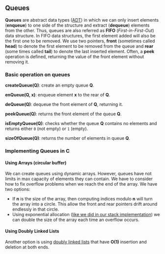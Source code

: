 ## Queues

**Queues** are abstract data types ([ADT](https://en.wikipedia.org/wiki/Abstract_data_type)) in which we can only insert elements (**enqueue**) to one side of the structure and extract (**dequeue**) elements from the other. Thus, queues are also referred as **FIFO** (*First-in-First-Out*) data structure. In FIFO data structures, the first element added will also be the first one to be removed. We use two pointers, **front** (sometimes called **head**) to denote the first element to be removed from the queue and **rear** (some times called **tail**) to denote the last inserted element. Often, a **peek** operation is defined, returning the value of the front element without removing it.

### Basic operation on queues

**createQueue(Q)**: create an empty queue **Q**.

**enQueue(Q, x)**: enqueue element **x** to the rear of **Q**.

**deQueue(Q)**: dequeue the front element of **Q**, returning it.

**peekQueue(Q)**: returns the front element of the queue **Q**.

**isEmptyQueue(Q)**: checks whether the queue **Q** contains no elements and returns either `0` (not empty) or `1` (empty).

**sizeOfQueue(Q)**: returns the number of elements in queue **Q**.

### Implementing Queues in C

#### Using Arrays (circular buffer)

We can create queues using dynamic arrays. However, queues have not limits in max capacity of elements they can contain. We have to consider how to fix overflow problems when we reach the end of the array. We have two options:

- If **n** is the size of the array, then computing indices modulo **n** will turn the array into a circle. This allow the front and rear pointers drift around endlessly in that circle.
- Using exponential allocation ([like we did in our stack implementation](https://github.com/GeorgeGkas/Data-Structures/tree/master/Stacks/usingArrays/stack_exalloc)) we can double the size of the array each time an overflow occurs.

#### Using Doubly Linked Lists

Another option is using [doubly linked lists](https://en.wikipedia.org/wiki/Doubly_linked_list) that have **O(1)** insertion and deletion at both ends.